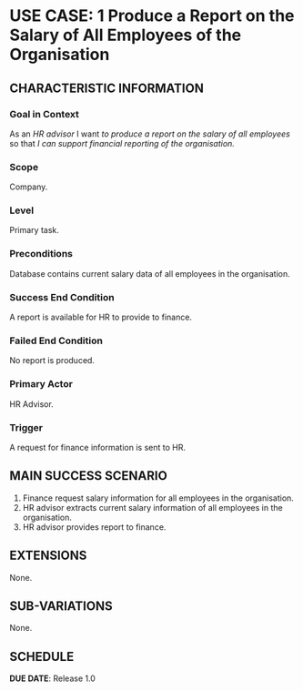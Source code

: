 # USE CASE: 1  Produce a Report on the Salary of All Employees of the Organisation

## CHARACTERISTIC INFORMATION

### Goal in Context

As an *HR advisor* I want *to produce a report on the salary of all employees* so that *I can support financial reporting of the organisation.*

### Scope

Company.

### Level

Primary task.

### Preconditions

Database contains current salary data of all employees in the organisation.

### Success End Condition

A report is available for HR to provide to finance.

### Failed End Condition

No report is produced.

### Primary Actor

HR Advisor.

### Trigger

A request for finance information is sent to HR.

## MAIN SUCCESS SCENARIO

1. Finance request salary information for all employees in the organisation.
3. HR advisor extracts current salary information of all employees in the organisation.
4. HR advisor provides report to finance.

## EXTENSIONS

None.

## SUB-VARIATIONS

None.

## SCHEDULE

**DUE DATE**: Release 1.0